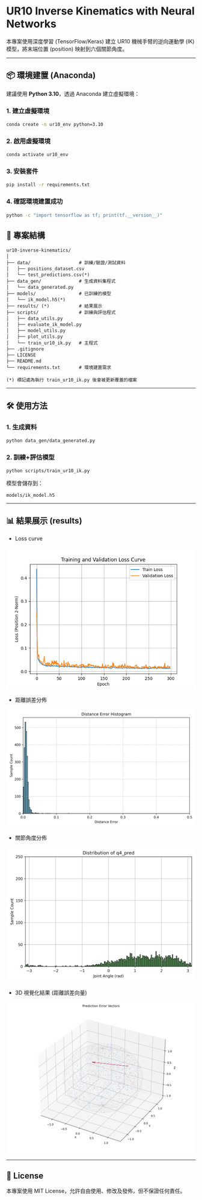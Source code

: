 # UR10 Inverse Kinematics with Neural Networks

本專案使用深度學習 (TensorFlow/Keras) 建立 UR10 機械手臂的逆向運動學 (IK) 模型，將末端位置 (position) 映射到六個關節角度。

---

## 📦 環境建置 (Anaconda)

建議使用 **Python 3.10**，透過 Anaconda 建立虛擬環境：

### 1. 建立虛擬環境
```bash
conda create -n ur10_env python=3.10
```
### 2. 啟用虛擬環境
```bash
conda activate ur10_env
```
### 3. 安裝套件
```bash
pip install -r requirements.txt
```
### 4. 確認環境建置成功
```bash
python -c "import tensorflow as tf; print(tf.__version__)"
```

## 📂 專案結構
```
ur10-inverse-kinematics/
│
├── data/                  # 訓練/驗證/測試資料
│   ├── positions_dataset.csv
│   └── test_predictions.csv(*)
├── data_gen/              # 生成資料集程式
│   └── data_generated.py
├── models/                # 已訓練的模型
│   └── ik_model.h5(*)
├── results/ (*)           # 結果展示
├── scripts/               # 訓練與評估程式
│   ├── data_utils.py
│   ├── evaluate_ik_model.py
│   ├── model_utils.py
│   ├── plot_utils.py
│   └── train_ur10_ik.py   # 主程式
├── .gitignore
├── LICENSE
├── README.md
└── requirements.txt       # 環境建置需求

(*) 標記處為執行 train_ur10_ik.py 後會被更新覆蓋的檔案
```

---

## 🛠️ 使用方法

### 1. 生成資料
```bash
python data_gen/data_generated.py
```

### 2. 訓練+評估模型
```bash
python scripts/train_ur10_ik.py
```
模型會儲存到：
```
models/ik_model.h5
```

---

## 📊 結果展示 (results)

- Loss curve

![Loss Curve](results/loss_curve.png)
- 距離誤差分佈

![Distance Error](results/distance_error_histogram.png)
- 關節角度分佈

![Joint Distribution Q4](results/q4_pred_distribution.png)
- 3D 視覺化結果 (距離誤差向量)

![Error Vectors](results/error_vectors.png)

---

## 📜 License
本專案使用 MIT License，允許自由使用、修改及發佈，但不保證任何責任。
